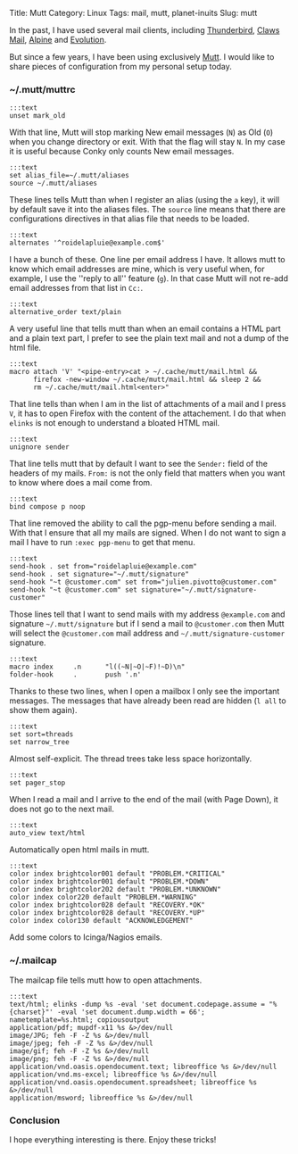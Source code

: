 Title: Mutt
Category: Linux
Tags: mail, mutt, planet-inuits
Slug: mutt

In the past, I have used several mail clients, including [Thunderbird](https://www.mozilla.org/en-US/thunderbird/),
[Claws Mail](http://www.claws-mail.org/), [Alpine](https://www.washington.edu/alpine/) and [Evolution](https://help.gnome.org/users/evolution/stable/).

But since a few years, I have been using exclusively [Mutt](http://www.mutt.org/).
I would like to share pieces of configuration from my personal setup today.

### ~/.mutt/muttrc

    :::text
    unset mark_old

With that line, Mutt will stop marking New email messages (`N`) as Old (`O`) when you change directory or exit. With that the flag will stay `N`. In my case it is useful because Conky only counts New email messages.

    :::text
    set alias_file=~/.mutt/aliases
    source ~/.mutt/aliases


These lines tells Mutt than when I register an alias (using the `a` key), it will
by default save it into the aliases files. The `source` line means that there are
configurations directives in that alias file that needs to be loaded.

    :::text
    alternates '^roidelapluie@example.com$'

I have a bunch of these. One line per email address I have. It allows mutt to know
which email addresses are mine, which is very useful when, for example, I use the
''reply to all'' feature (`g`). In that case Mutt will not re-add email addresses
from that list in `Cc:`.

    :::text
    alternative_order text/plain

A very useful line that tells mutt than when an email contains a HTML part and
a plain text part, I prefer to see the plain text mail and not a dump of the html
file.

    :::text
    macro attach 'V' "<pipe-entry>cat > ~/.cache/mutt/mail.html &&
          firefox -new-window ~/.cache/mutt/mail.html && sleep 2 &&
          rm ~/.cache/mutt/mail.html<enter>"


That line tells than when I am in the list of attachments of a mail and I press `V`,
it has to open Firefox with the content of the attachement. I do that when `elinks`
is not enough to understand a bloated HTML mail.

    :::text
    unignore sender

That line tells mutt that by default I want to see the `Sender:` field of the headers of my mails.
`From:` is not the only field that matters when you want to know where does a mail come from.

    :::text
    bind compose p noop

That line removed the ability to call the pgp-menu before sending a mail. With
that I ensure that all my mails are signed. When I do not want to sign a mail I
have to run `:exec pgp-menu` to get that menu.


    :::text
    send-hook . set from="roidelapluie@example.com"
    send-hook . set signature="~/.mutt/signature"
    send-hook "~t @customer.com" set from="julien.pivotto@customer.com"
    send-hook "~t @customer.com" set signature="~/.mutt/signature-customer"

Those lines tell that I want to send mails with my address `@example.com` and signature
`~/.mutt/signature` but if I send a mail to `@customer.com` then Mutt will select the
`@customer.com` mail address and `~/.mutt/signature-customer` signature.

    :::text
    macro index     .n      "l((~N|~O|~F)!~D)\n"
    folder-hook     .       push '.n'

Thanks to these two lines, when I open a mailbox I only see the important messages.
The messages that have already been read are hidden (`l all` to show them again).

    :::text
    set sort=threads
    set narrow_tree

Almost self-explicit. The thread trees take less space horizontally.


    :::text
    set pager_stop

When I read a mail and I arrive to the end of the mail (with Page Down), it does not
go to the next mail.

    :::text
    auto_view text/html

Automatically open html mails in mutt.

    :::text
    color index brightcolor001 default "PROBLEM.*CRITICAL"
    color index brightcolor001 default "PROBLEM.*DOWN"
    color index brightcolor202 default "PROBLEM.*UNKNOWN"
    color index color220 default "PROBLEM.*WARNING"
    color index brightcolor028 default "RECOVERY.*OK"
    color index brightcolor028 default "RECOVERY.*UP"
    color index color130 default "ACKNOWLEDGEMENT"

Add some colors to Icinga/Nagios emails.


### ~/.mailcap

The mailcap file tells mutt how to open attachments.

    :::text
    text/html; elinks -dump %s -eval 'set document.codepage.assume = "%{charset}"' -eval 'set document.dump.width = 66'; nametemplate=%s.html; copiousoutput
    application/pdf; mupdf-x11 %s &>/dev/null
    image/JPG; feh -F -Z %s &>/dev/null
    image/jpeg; feh -F -Z %s &>/dev/null
    image/gif; feh -F -Z %s &>/dev/null
    image/png; feh -F -Z %s &>/dev/null
    application/vnd.oasis.opendocument.text; libreoffice %s &>/dev/null
    application/vnd.ms-excel; libreoffice %s &>/dev/null
    application/vnd.oasis.opendocument.spreadsheet; libreoffice %s &>/dev/null
    application/msword; libreoffice %s &>/dev/null

### Conclusion

I hope everything interesting is there. Enjoy these tricks!
